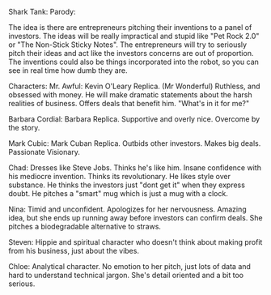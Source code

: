 Shark Tank: Parody:  

The idea is there are entrepreneurs pitching their inventions to a panel
of investors. The ideas will be really impractical and stupid like "Pet
Rock 2.0" or "The Non-Stick Sticky Notes". The entrepreneurs will try to
seriously pitch their ideas and act like the investors concerns are out
of proportion. The inventions could also be things incorporated into the
robot, so you can see in real time how dumb they are.  

Characters:
Mr. Awful: Kevin O'Leary Replica. (Mr Wonderful) Ruthless, and obsessed with money. He will make dramatic statements about the harsh realities of business. Offers deals that benefit him. "What's in it for me?"

Barbara Cordial: Barbara Replica. Supportive and overly nice. Overcome by the story.

Mark Cubic: Mark Cuban Replica. Outbids other investors. Makes big deals. Passionate Visionary.

Chad: Dresses like Steve Jobs. Thinks he's like him. Insane confidence with his mediocre invention. Thinks its revolutionary. He likes style over substance. He thinks the investors just "dont get it" when they express doubt. He pitches a "smart" mug which is just a mug with a clock.

Nina: Timid and unconfident. Apologizes for her nervousness. Amazing idea, but she ends up running away before investors can confirm deals. She pitches a biodegradable alternative to straws.

Steven: Hippie and spiritual character who doesn't think about making profit from his business, just about the vibes.

Chloe: Analytical character. No emotion to her pitch, just lots of data and hard to understand technical jargon. She's detail oriented and a bit too serious.

